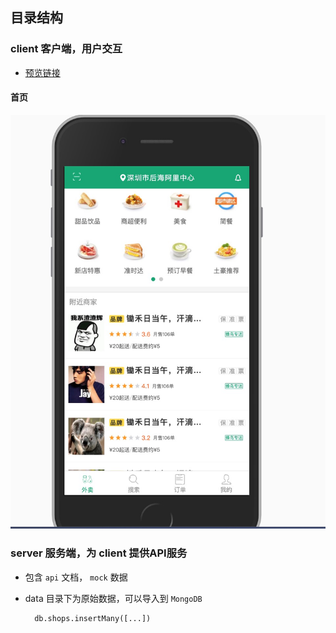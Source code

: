 ## 目录结构

### client 客户端，用户交互
  + [预览链接](https://react.xutong.top/)

#### 首页

![home](./client/doc/img/home.jpg)

### server 服务端，为 client 提供API服务
  + 包含 `api` 文档， `mock` 数据
  + data 目录下为原始数据，可以导入到 `MongoDB`

    ```
      db.shops.insertMany([...])
    ```
